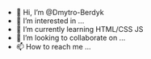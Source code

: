 - 👋 Hi, I’m @Dmytro-Berdyk
- 👀 I’m interested in ...
- 🌱 I’m currently learning HTML/CSS JS
- 💞️ I’m looking to collaborate on ...
- 📫 How to reach me ...

<!---
Dmytro-Berdyk/Dmytro-Berdyk is a ✨ special ✨ repository because its `README.md` (this file) appears on your GitHub profile.
You can click the Preview link to take a look at your changes.
--->
